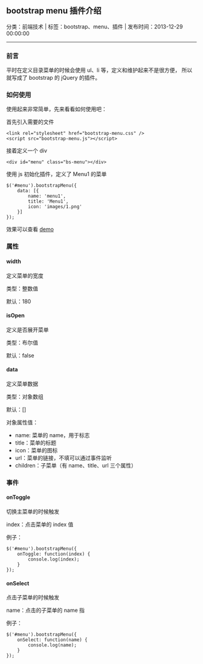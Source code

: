 ## bootstrap menu 插件介绍

分类：前端技术 | 标签：bootstrap、menu、插件 | 发布时间：2013-12-29 00:00:00

___

### 前言

平时在定义目录菜单的时候会使用 ul、li 等，定义和维护起来不是很方便，
所以就写成了 bootstrap 的 jQuery 的插件。

### 如何使用

使用起来非常简单，先来看看如何使用吧：

首先引入需要的文件
```
<link rel="stylesheet" href="bootstrap-menu.css" />
<script src="bootstrap-menu.js"></script>
```

接着定义一个 div
```
<div id="menu" class="bs-menu"></div>
```

使用 js 初始化插件，定义了 Menu1 的菜单
```
$('#menu').bootstrapMenu({
	data: [{
		name: 'menu1',
		title: 'Menu1',
		icon: 'images/1.png'
	}]
});
```

效果可以查看 [demo](http://wenzhixin.net.cn/p/bootstrap-menu/)

### 属性

#### width

定义菜单的宽度

类型：整数值

默认：180

#### isOpen

定义是否展开菜单

类型：布尔值

默认：false

#### data

定义菜单数据

类型：对象数组

默认：[]

对象属性值：

* name: 菜单的 name，用于标志
* title：菜单的标题
* icon：菜单的图标
* url：菜单的链接，不填可以通过事件监听
* children：子菜单（有 name、title、url 三个属性）

### 事件

#### onToggle

切换主菜单的时候触发

index：点击菜单的 index 值

例子：
```
$('#menu').bootstrapMenu({
	onToggle: function(index) {
		console.log(index);
	}
});
```

#### onSelect

点击子菜单的时候触发

name：点击的子菜单的 name 指

例子：
```
$('#menu').bootstrapMenu({
	onSelect: function(name) {
		console.log(name);
	}
});
```
